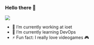 ### **Hello there 👋**

![](https://33333.cdn.cke-cs.com/kSW7V9NHUXugvhoQeFaf/animations/a26d59f94e8e16e62320b16ca017aee0112ae758d555f1d6.gif)

*   🔭 I’m currently working at ioet
*   🌱 I’m currently learning DevOps
*   ⚡ Fun fact: I really love videogames 🎮
